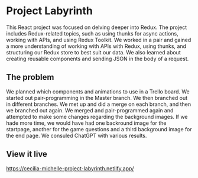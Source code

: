 # Project Labyrinth

This React project was focused on delving deeper into Redux. The project includes Redux-related topics, such as using thunks for async actions, working with APIs, and using Redux Toolkit. We worked in a pair and gained a more understanding of working with APIs with Redux, using thunks, and structuring our Redux store to best suit our data. We also learned about creating reusable components and sending JSON in the body of a request.

## The problem

We planned which components and animations to use in a Trello board. We started out pair-programming in the Master branch. We then branched out in different branches. We met up and did a merge on each branch, and then we branched out again. We merged and pair-programmed again and attempted to make some changes regarding the background images. If we hade more time, we would have had one backround image for the startpage, another for the game questions and a third background image for the end page. We consuled ChatGPT with various results. 

## View it live

https://cecilia-michelle-project-labyrinth.netlify.app/

